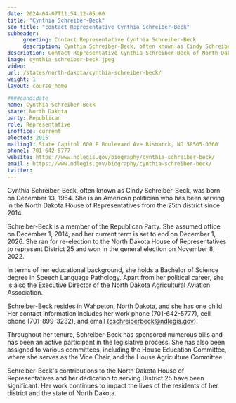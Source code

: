 ```yaml
---
date: 2024-04-07T11:54:12-05:00
title: "Cynthia Schreiber-Beck"
seo_title: "contact Representative Cynthia Schreiber-Beck"
subheader:
     greeting: Contact Representative Cynthia Schreiber-Beck
     description: Cynthia Schreiber-Beck, often known as Cindy Schreiber-Beck, was born on December 13, 1954. She is an American politician who has been serving in the North Dakota House of Representatives from the 25th district since 2014.
description: Contact Representative Cynthia Schreiber-Beck of North Dakota. Contact information for Cynthia Schreiber-Beck includes email address, phone number, and mailing address.
image: cynthia-schreiber-beck.jpeg
video:
url: /states/north-dakota/cynthia-schreiber-beck/
weight: 1
layout: course_home

####candidate
name: Cynthia Schreiber-Beck
state: North Dakota
party: Republican
role: Representative
inoffice: current
elected: 2015
mailing1: State Capitol 600 E Boulevard Ave Bismarck, ND 58505-0360
phone1: 701-642-5777
website: https://www.ndlegis.gov/biography/cynthia-schreiber-beck/
email : https://www.ndlegis.gov/biography/cynthia-schreiber-beck/
twitter: 
---
```

Cynthia Schreiber-Beck, often known as Cindy Schreiber-Beck, was born on December 13, 1954. She is an American politician who has been serving in the North Dakota House of Representatives from the 25th district since 2014.

Schreiber-Beck is a member of the Republican Party. She assumed office on December 1, 2014, and her current term is set to end on December 1, 2026. She ran for re-election to the North Dakota House of Representatives to represent District 25 and won in the general election on November 8, 2022.

In terms of her educational background, she holds a Bachelor of Science degree in Speech Language Pathology. Apart from her political career, she is also the Executive Director of the North Dakota Agricultural Aviation Association.

Schreiber-Beck resides in Wahpeton, North Dakota, and she has one child. Her contact information includes her work phone (701-642-5777), cell phone (701-899-3232), and email (cschreiberbeck@ndlegis.gov).

Throughout her tenure, Schreiber-Beck has sponsored numerous bills and has been an active participant in the legislative process. She has also been assigned to various committees, including the House Education Committee, where she serves as the Vice Chair, and the House Agriculture Committee.

Schreiber-Beck's contributions to the North Dakota House of Representatives and her dedication to serving District 25 have been significant. Her work continues to impact the lives of the residents of her district and the state of North Dakota.

